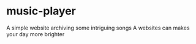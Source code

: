 # music-player
A simple website archiving some intriguing songs 
A websites can makes your day more brighter

